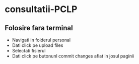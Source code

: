 # consultatii-PCLP

## Folosire fara terminal
* Navigati in folderul personal
* Dati click pe upload files
* Selectati fisierul
* Dati click pe butonunl commit changes aflat in josul paginii
